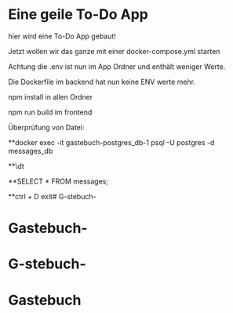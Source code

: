 # Eine geile To-Do App

hier wird eine To-Do App gebaut!


Jetzt wollen wir das ganze mit einer docker-compose.yml starten

Achtung die .env ist nun im App Ordner und enthält weniger Werte.

Die Dockerfile im backend hat nun keine ENV werte mehr.

npm install in allen Ordner



npm run build im frontend



Überprüfung von Datei:

**docker exec -it gastebuch-postgres_db-1 psql -U postgres -d messages_db

**\dt

**SELECT * FROM messages;

**ctrl + D exit# G-stebuch-

# Gastebuch-
# G-stebuch-
# Gastebuch
